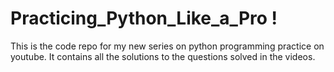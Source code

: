 # Practicing_Python_Like_a_Pro !
This is the code repo for my new series on python programming practice on youtube. It contains all the solutions to the questions solved in the videos.
